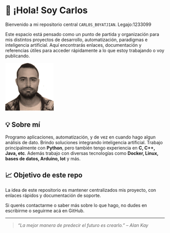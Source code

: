 # 👋 ¡Hola! Soy Carlos

Bienvenido a mi repositorio central 
`CARL0S_B0YATJIAN`. Legajo:1233099 

Este espacio está pensado como un punto de partida y organización para mis distintos proyectos de desarrollo, automatización, paradigmas e inteligencia artificial. Aquí encontrarás enlaces, documentación y referencias útiles para acceder rápidamente a lo que estoy trabajando o voy publicando.

<img src="image-1.png" alt="alt text" height="150"/>



## 💡 Sobre mí

 Programo aplicaciones, automatización, y de vez en cuando hago algun análisis de dato. Brindo soluciones integrando inteligencia artificial. Trabajo principalmente con **Python**, pero también tengo experiencia en **C, C++, Java, etc**. Además trabajo con diversas tecnologías como **Docker, Linux, bases de datos, Arduino, Iot** y más.


## 📈 Objetivo de este repo

La idea de este repositorio es mantener centralizados mis proyecto, con enlaces rápidos y documentación de soporte.

Si querés contactarme o saber más sobre lo que hago, no dudes en escribirme o seguirme acá en GitHub.

---

> *“La mejor manera de predecir el futuro es crearlo.” – Alan Kay*
